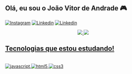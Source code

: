 ## Olá, eu sou o João Vitor de Andrade 🎮

[![Instagram](https://img.shields.io/badge/Instagram-E4405F?style=for-the-badge&logo=instagram&logoColor=white)](https://www.instagram.com/andrade_jaum/)
[![Linkedin](https://img.shields.io/badge/LinkedIn-0077B5?style=for-the-badge&logo=linkedin&logoColor=white)](https://www.linkedin.com/in/jo%C3%A3o-vitor-andrade-b5ab41221/)
[![Linkedin](https://img.shields.io/badge/Spotify-1ED760?&style=for-the-badge&logo=spotify&logoColor=white)](https://open.spotify.com/user/4jsylrelyhxxzqb28vtyj19p4?si=21b63d7ce1a84448)

<div align="center">
 <a href="https://github.com/AndradeJaum", >
 <img altura="180em" src="https://github-readme-stats.vercel.app/api?username=AndradeJaum&show_icons=true&theme=algolia&include_all_commits=true&count_private=true"/>
 <img altura="180em" src="https://github-readme-stats.vercel.app/api/top-langs/?username=AndradeJaum&layout=compact&langs_count=7&theme=algolia"/>
</div>
 
## Tecnologias que estou estudando!

<div style="display: inline_block"><br/>
  <img align="center" alt="javascript" src="https://img.shields.io/badge/JavaScript-F7DF1E?style=for-the-badge&logo=javascript&logoColor=black" />
  <img align="center" alt="html5" src="https://img.shields.io/badge/HTML5-E34F26?style=for-the-badge&logo=html5&logoColor=white" />
  <img align="center" alt="css3" src="https://img.shields.io/badge/CSS3-1572B6?style=for-the-badge&logo=css3&logoColor=white" />
</div>

